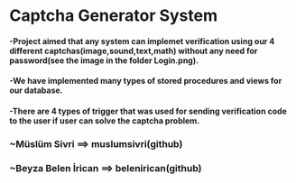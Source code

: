 # Captcha Generator System

#### -Project aimed that any system can implemet verification using our 4 different captchas(image,sound,text,math) without any need for password(see the image in the folder Login.png).
#### -We have implemented many types of stored procedures and views for our database.
#### -There are 4 types of trigger that was used for sending verification code to the user if user can solve the captcha problem. 


###				 ~Müslüm Sivri ==> muslumsivri(github)
###				~Beyza Belen İrican ==> belenirican(github)
